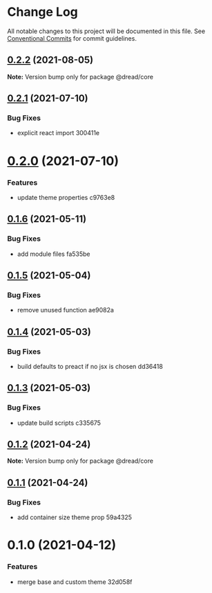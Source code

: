 # Change Log

All notable changes to this project will be documented in this file.
See [Conventional Commits](https://conventionalcommits.org) for commit guidelines.

## [0.2.2](https://github.com/pkrawc/dread/compare/@dread/core@0.2.1...@dread/core@0.2.2) (2021-08-05)

**Note:** Version bump only for package @dread/core





## [0.2.1](/compare/@dread/core@0.2.0...@dread/core@0.2.1) (2021-07-10)


### Bug Fixes

* explicit react import 300411e





# [0.2.0](/compare/@dread/core@0.1.6...@dread/core@0.2.0) (2021-07-10)


### Features

* update theme properties c9763e8





## [0.1.6](/compare/@dread/core@0.1.5...@dread/core@0.1.6) (2021-05-11)


### Bug Fixes

* add module files fa535be





## [0.1.5](/compare/@dread/core@0.1.4...@dread/core@0.1.5) (2021-05-04)


### Bug Fixes

* remove unused function ae9082a





## [0.1.4](/compare/@dread/core@0.1.3...@dread/core@0.1.4) (2021-05-03)


### Bug Fixes

* build defaults to preact if no jsx is chosen dd36418





## [0.1.3](/compare/@dread/core@0.1.2...@dread/core@0.1.3) (2021-05-03)


### Bug Fixes

* update build scripts c335675





## [0.1.2](/compare/@dread/core@0.1.1...@dread/core@0.1.2) (2021-04-24)

**Note:** Version bump only for package @dread/core





## [0.1.1](/compare/@dread/core@0.1.0...@dread/core@0.1.1) (2021-04-24)


### Bug Fixes

* add container size theme prop 59a4325





# 0.1.0 (2021-04-12)


### Features

* merge base and custom theme 32d058f
